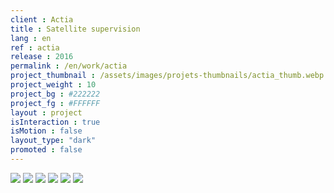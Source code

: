 ```yaml
---
client : Actia
title : Satellite supervision
lang : en
ref : actia
release : 2016
permalink : /en/work/actia
project_thumbnail : /assets/images/projets-thumbnails/actia_thumb.webp
project_weight : 10
project_bg : #222222
project_fg : #FFFFFF
layout : project
isInteraction : true
isMotion : false
layout_type: "dark"
promoted : false
---
```


![](/assets/images/projets/actia-1.webp)
![](/assets/images/projets/actia-2.webp)
![](/assets/images/projets/actia-3.webp)
![](/assets/images/projets/actia-4.webp)
![](/assets/images/projets/actia-5.webp)
![](/assets/images/projets/actia-6.webp)

